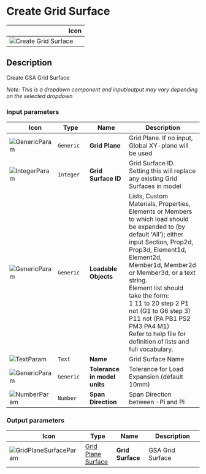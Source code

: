 # Create Grid Surface
<!--- This file has been auto-generated, do not change it manually! Edit the generator here: https://github.com/arup-group/GSA-Grasshopper/tree/main/DocsGeneration --->

|<img width="150"/> Icon |
| ----------- |
|![Create Grid Surface](./images/CreateGridSurface.png) |

## Description

Create GSA Grid Surface

_Note: This is a dropdown component and input/output may vary depending on the selected dropdown_

### Input parameters

|<img width="20"/> Icon |<img width="200"/> Type |<img width="200"/> Name |<img width="1000"/> Description |
| ----------- | ----------- | ----------- | ----------- |
|![GenericParam](./images/GenericParam.png) |`Generic` |**Grid Plane** |Grid Plane. If no input, Global XY-plane will be used |
|![IntegerParam](./images/IntegerParam.png) |`Integer` |**Grid Surface ID** |Grid Surface ID. Setting this will replace any existing Grid Surfaces in model |
|![GenericParam](./images/GenericParam.png) |`Generic` |**Loadable Objects** |Lists, Custom Materials, Properties, Elements or Members to which load should be expanded to (by default 'All'); either input Section, Prop2d, Prop3d, Element1d, Element2d, Member1d, Member2d or Member3d, or a text string.<br />Element list should take the form:<br /> 1 11 to 20 step 2 P1 not (G1 to G6 step 3) P11 not (PA PB1 PS2 PM3 PA4 M1)<br />Refer to help file for definition of lists and full vocabulary. |
|![TextParam](./images/TextParam.png) |`Text` |**Name** |Grid Surface Name |
|![GenericParam](./images/GenericParam.png) |`Generic` |**Tolerance in model units** |Tolerance for Load Expansion (default 10mm) |
|![NumberParam](./images/NumberParam.png) |`Number` |**Span Direction** |Span Direction between -Pi and Pi |

### Output parameters

|<img width="20"/> Icon |<img width="200"/> Type |<img width="200"/> Name |<img width="1000"/> Description |
| ----------- | ----------- | ----------- | ----------- |
|![GridPlaneSurfaceParam](./images/GridPlaneSurfaceParam.png) |[Grid Plane Surface](gsagh-grid-plane-surface-parameter.md) |**Grid Surface** |GSA Grid Surface |
